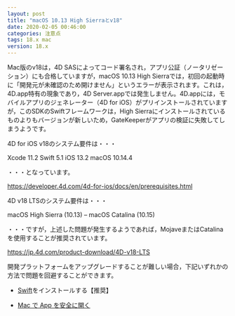 ```yaml
---
layout: post
title: "macOS 10.13 High Sierraとv18"
date: 2020-02-05 00:46:00
categories: 注意点 
tags: 18.x mac
version: 18.x
---
```


Mac版のv18は，4D SASによってコード署名され，アプリ公証（ノータリゼーション）にも合格していますが，macOS 10.13 High Sierraでは，初回の起動時に「開発元が未確認のため開けません」というエラーが表示されます。これは，4D.app特有の現象であり，4D Server.appでは発生しません。4D.appには，モバイルアプリのジェネレーター（4D for iOS）がプリインストールされていますが，このSDKのSwiftフレームワークは，High Sierraにインストールされているものよりもバージョンが新しいため，GateKeeperがアプリの検証に失敗してしまうようです。

4D for iOS v18のシステム要件は・・・

Xcode 11.2
Swift 5.1
iOS 13.2 
macOS 10.14.4

・・・となっています。

https://developer.4d.com/4d-for-ios/docs/en/prerequisites.html

4D v18 LTSのシステム要件は・・・

macOS High Sierra (10.13) – macOS Catalina (10.15)

・・・ですが，上述した問題が発生するようであれば，MojaveまたはCatalinaを使用することが推奨されています。

https://jp.4d.com/product-download/4D-v18-LTS

開発プラットフォームをアップグレードすることが難しい場合，下記いずれかの方法で問題を回避することができます。

- [Swift](https://support.apple.com/kb/DL1998?locale=fr_FR)をインストールする【推奨】

- [Mac で App を安全に開く](https://support.apple.com/ja-jp/HT202491)

